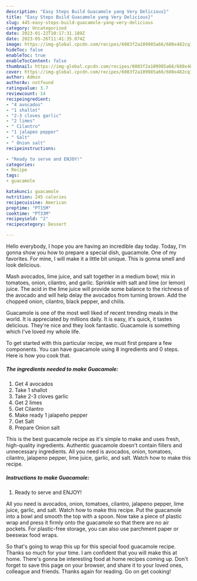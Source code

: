 ```yaml
---
description: "Easy Steps Build Guacamole yang Very Delicious}"
title: "Easy Steps Build Guacamole yang Very Delicious}"
slug: 445-easy-steps-build-guacamole-yang-very-delicious
category: Uncategorized
date: 2023-01-22T10:17:31.189Z
date: 2023-05-26T11:41:35.074Z
image: https://img-global.cpcdn.com/recipes/6083f2a109985a66/680x482cq70/guacamole-recipe-main-photo.jpg
hideToc: false
enableToc: true
enableTocContent: false
thumbnail: https://img-global.cpcdn.com/recipes/6083f2a109985a66/680x482cq70/guacamole-recipe-main-photo.jpg
cover: https://img-global.cpcdn.com/recipes/6083f2a109985a66/680x482cq70/guacamole-recipe-main-photo.jpg
author: Admin
authorAv: notfound
ratingvalue: 3.7
reviewcount: 14
recipeingredient:
- "4 avocados"
- "1 shallot"
- "2-3 cloves garlic"
- "2 limes"
- " Cilantro"
- "1 jalapeo pepper"
- " Salt"
- " Onion salt"
recipeinstructions:

- "Ready to serve and ENJOY!"
categories:
- Recipe
tags:
- guacamole

katakunci: guacamole 
nutrition: 245 calories
recipecuisine: American
preptime: "PT15M"
cooktime: "PT33M"
recipeyield: "2"
recipecategory: Dessert

---
```



Hello everybody, I hope you are having an incredible day today. Today, I'm gonna show you how to prepare a special dish, guacamole. One of my favorites. For mine, I will make it a little bit unique. This is gonna smell and look delicious.

Mash avocados, lime juice, and salt together in a medium bowl; mix in tomatoes, onion, cilantro, and garlic. Sprinkle with salt and lime (or lemon) juice. The acid in the lime juice will provide some balance to the richness of the avocado and will help delay the avocados from turning brown. Add the chopped onion, cilantro, black pepper, and chilis.

Guacamole is one of the most well liked of recent trending meals in the world. It is appreciated by millions daily. It is easy, it's quick, it tastes delicious. They're nice and they look fantastic. Guacamole is something which I've loved my whole life.


To get started with this particular recipe, we must first prepare a few components. You can have guacamole using 8 ingredients and 0 steps. Here is how you cook that.

<!--inarticleads1-->

##### The ingredients needed to make Guacamole:

1. Get 4 avocados
1. Take 1 shallot
1. Take 2-3 cloves garlic
1. Get 2 limes
1. Get  Cilantro
1. Make ready 1 jalapeño pepper
1. Get  Salt
1. Prepare  Onion salt


This is the best guacamole recipe as it&#39;s simple to make and uses fresh, high-quality ingredients. Authentic guacamole doesn&#39;t contain fillers and unnecessary ingredients. All you need is avocados, onion, tomatoes, cilantro, jalapeno pepper, lime juice, garlic, and salt. Watch how to make this recipe. 

<!--inarticleads2-->

##### Instructions to make Guacamole:


1. Ready to serve and ENJOY!

All you need is avocados, onion, tomatoes, cilantro, jalapeno pepper, lime juice, garlic, and salt. Watch how to make this recipe. Put the guacamole into a bowl and smooth the top with a spoon. Now take a piece of plastic wrap and press it firmly onto the guacamole so that there are no air pockets. For plastic-free storage, you can also use parchment paper or beeswax food wraps. 

So that's going to wrap this up for this special food guacamole recipe. Thanks so much for your time. I am confident that you will make this at home. There's gonna be interesting food at home recipes coming up. Don't forget to save this page on your browser, and share it to your loved ones, colleague and friends. Thanks again for reading. Go on get cooking!
